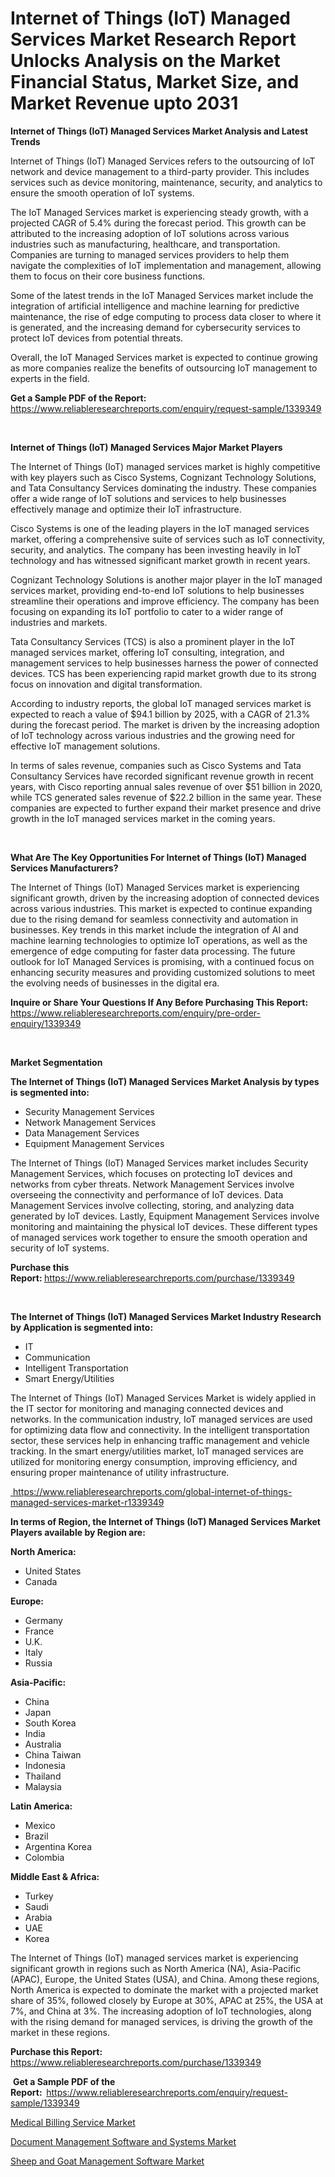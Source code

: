 <p><h1>Internet of Things (IoT) Managed Services Market Research Report Unlocks Analysis on the Market Financial Status, Market Size, and Market Revenue upto 2031</h1></p><p><strong>Internet of Things (IoT) Managed Services Market Analysis and Latest Trends</strong></p>
<p><p>Internet of Things (IoT) Managed Services refers to the outsourcing of IoT network and device management to a third-party provider. This includes services such as device monitoring, maintenance, security, and analytics to ensure the smooth operation of IoT systems.</p><p>The IoT Managed Services market is experiencing steady growth, with a projected CAGR of 5.4% during the forecast period. This growth can be attributed to the increasing adoption of IoT solutions across various industries such as manufacturing, healthcare, and transportation. Companies are turning to managed services providers to help them navigate the complexities of IoT implementation and management, allowing them to focus on their core business functions.</p><p>Some of the latest trends in the IoT Managed Services market include the integration of artificial intelligence and machine learning for predictive maintenance, the rise of edge computing to process data closer to where it is generated, and the increasing demand for cybersecurity services to protect IoT devices from potential threats.</p><p>Overall, the IoT Managed Services market is expected to continue growing as more companies realize the benefits of outsourcing IoT management to experts in the field.</p></p>
<p><strong>Get a Sample PDF of the Report:&nbsp;</strong> <a href="https://www.reliableresearchreports.com/enquiry/request-sample/1339349">https://www.reliableresearchreports.com/enquiry/request-sample/1339349</a></p>
<p>&nbsp;</p>
<p><strong>Internet of Things (IoT) Managed Services Major Market Players</strong></p>
<p><p>The Internet of Things (IoT) managed services market is highly competitive with key players such as Cisco Systems, Cognizant Technology Solutions, and Tata Consultancy Services dominating the industry. These companies offer a wide range of IoT solutions and services to help businesses effectively manage and optimize their IoT infrastructure.</p><p>Cisco Systems is one of the leading players in the IoT managed services market, offering a comprehensive suite of services such as IoT connectivity, security, and analytics. The company has been investing heavily in IoT technology and has witnessed significant market growth in recent years.</p><p>Cognizant Technology Solutions is another major player in the IoT managed services market, providing end-to-end IoT solutions to help businesses streamline their operations and improve efficiency. The company has been focusing on expanding its IoT portfolio to cater to a wider range of industries and markets.</p><p>Tata Consultancy Services (TCS) is also a prominent player in the IoT managed services market, offering IoT consulting, integration, and management services to help businesses harness the power of connected devices. TCS has been experiencing rapid market growth due to its strong focus on innovation and digital transformation.</p><p>According to industry reports, the global IoT managed services market is expected to reach a value of $94.1 billion by 2025, with a CAGR of 21.3% during the forecast period. The market is driven by the increasing adoption of IoT technology across various industries and the growing need for effective IoT management solutions.</p><p>In terms of sales revenue, companies such as Cisco Systems and Tata Consultancy Services have recorded significant revenue growth in recent years, with Cisco reporting annual sales revenue of over $51 billion in 2020, while TCS generated sales revenue of $22.2 billion in the same year. These companies are expected to further expand their market presence and drive growth in the IoT managed services market in the coming years.</p></p>
<p>&nbsp;</p>
<p><strong>What Are The Key Opportunities For Internet of Things (IoT) Managed Services Manufacturers?</strong></p>
<p><p>The Internet of Things (IoT) Managed Services market is experiencing significant growth, driven by the increasing adoption of connected devices across various industries. This market is expected to continue expanding due to the rising demand for seamless connectivity and automation in businesses. Key trends in this market include the integration of AI and machine learning technologies to optimize IoT operations, as well as the emergence of edge computing for faster data processing. The future outlook for IoT Managed Services is promising, with a continued focus on enhancing security measures and providing customized solutions to meet the evolving needs of businesses in the digital era.</p></p>
<p><strong>Inquire or Share Your Questions If Any Before Purchasing This Report:</strong> <a href="https://www.reliableresearchreports.com/enquiry/pre-order-enquiry/1339349">https://www.reliableresearchreports.com/enquiry/pre-order-enquiry/1339349</a></p>
<p>&nbsp;</p>
<p><strong>Market Segmentation</strong></p>
<p><strong>The Internet of Things (IoT) Managed Services Market Analysis by types is segmented into:</strong></p>
<p><ul><li>Security Management Services</li><li>Network Management Services</li><li>Data Management Services</li><li>Equipment Management Services</li></ul></p>
<p><p>The Internet of Things (IoT) Managed Services market includes Security Management Services, which focuses on protecting IoT devices and networks from cyber threats. Network Management Services involve overseeing the connectivity and performance of IoT devices. Data Management Services involve collecting, storing, and analyzing data generated by IoT devices. Lastly, Equipment Management Services involve monitoring and maintaining the physical IoT devices. These different types of managed services work together to ensure the smooth operation and security of IoT systems.</p></p>
<p><strong>Purchase this Report:&nbsp;</strong><a href="https://www.reliableresearchreports.com/purchase/1339349">https://www.reliableresearchreports.com/purchase/1339349</a></p>
<p>&nbsp;</p>
<p><strong>The Internet of Things (IoT) Managed Services Market Industry Research by Application is segmented into:</strong></p>
<p><ul><li>IT</li><li>Communication</li><li>Intelligent Transportation</li><li>Smart Energy/Utilities</li></ul></p>
<p><p>The Internet of Things (IoT) Managed Services Market is widely applied in the IT sector for monitoring and managing connected devices and networks. In the communication industry, IoT managed services are used for optimizing data flow and connectivity. In the intelligent transportation sector, these services help in enhancing traffic management and vehicle tracking. In the smart energy/utilities market, IoT managed services are utilized for monitoring energy consumption, improving efficiency, and ensuring proper maintenance of utility infrastructure.</p></p>
<p><a href="https://www.reliableresearchreports.com/global-internet-of-things-managed-services-market-r1339349">&nbsp;https://www.reliableresearchreports.com/global-internet-of-things-managed-services-market-r1339349</a></p>
<p><strong>In terms of Region, the Internet of Things (IoT) Managed Services Market Players available by Region are:</strong></p>
<p>
    <p> <strong> North America: </strong>
        <ul>
            <li>United States</li>
            <li>Canada</li>
        </ul>
        </p> 
    <p> <strong> Europe: </strong>
        <ul>
            <li>Germany</li>
            <li>France</li>
            <li>U.K.</li>
            <li>Italy</li>
            <li>Russia</li>
        </ul>
        </p> 
    <p> <strong> Asia-Pacific: </strong>
        <ul>
            <li>China</li>
            <li>Japan</li>
            <li>South Korea</li>
            <li>India</li>
            <li>Australia</li>
            <li>China Taiwan</li>
            <li>Indonesia</li>
            <li>Thailand</li>
            <li>Malaysia</li>
        </ul>
        </p> 
    <p> <strong> Latin America: </strong>
        <ul>
            <li>Mexico</li>
            <li>Brazil</li>
            <li>Argentina Korea</li>
            <li>Colombia</li>
        </ul>
        </p> 
    <p> <strong> Middle East & Africa: </strong>
        <ul>
            <li>Turkey</li>
            <li>Saudi</li>
            <li>Arabia</li>
            <li>UAE</li>
            <li>Korea</li>
        </ul>
    </p>
    </p>
<p><p>The Internet of Things (IoT) managed services market is experiencing significant growth in regions such as North America (NA), Asia-Pacific (APAC), Europe, the United States (USA), and China. Among these regions, North America is expected to dominate the market with a projected market share of 35%, followed closely by Europe at 30%, APAC at 25%, the USA at 7%, and China at 3%. The increasing adoption of IoT technologies, along with the rising demand for managed services, is driving the growth of the market in these regions.</p></p>
<p><strong>Purchase this Report: </strong><a href="https://www.reliableresearchreports.com/purchase/1339349">https://www.reliableresearchreports.com/purchase/1339349</a></p>
<p>&nbsp;<strong>Get a Sample PDF of the Report:&nbsp;&nbsp;</strong><a href="https://www.reliableresearchreports.com/enquiry/request-sample/1339349">https://www.reliableresearchreports.com/enquiry/request-sample/1339349</a></p>
<p><strong></strong></p>
<p><p><a href="https://github.com/seekum/Market-Research-Report-List-3/blob/main/medical-billing-service-market.md">Medical Billing Service Market</a></p><p><a href="https://github.com/timeliteaut/Market-Research-Report-List-3/blob/main/document-management-software-and-systems-market.md">Document Management Software and Systems Market</a></p><p><a href="https://github.com/bobicer/Market-Research-Report-List-4/blob/main/sheep-and-goat-management-software-market.md">Sheep and Goat Management Software Market</a></p></p>